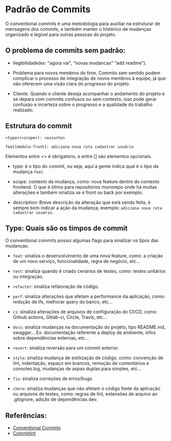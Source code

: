 # Padrão de Commits 

O conventional commits é uma metodologia para auxiliar na estruturar de mensagens dos commits, e também manter o histórico de mudanças organizado e legível para outras pessoas do projeto.

## O problema de commits sem padrão:

- Ilegibilidade(ex: "agora vai", “novas mudancas” “add readme”).

- Problema para novos membros do time, Commits sem sentido podem complicar o processo de integração de novos membros à equipe, já que não oferecem uma visão clara do progresso do projeto.

- Cliente. Quando o cliente deseja acompanhar o andamento do projeto e se depara com commits confusos ou sem contexto, isso pode gerar confusão e incerteza sobre o progresso e a qualidade do trabalho realizado.

## Estrutura do commit


```shell
<type>(<scope>): <assunto>

feat[módulo-front]: adiciona nova rota cadastrar usuário
```

Elementos entre <> é obrigatório, e entre [] são elementos opcionais.

- type: é o tipo do commit, ou seja, aqui a gente indica qual é o tipo da mudança `feat`.

- scope: contexto da mudança, como: nova feature dentro do contexto frontend. O que é ótimo para repositórios monorepo onde há muitas alterações e também sinaliza se é front ou back por exemplo.

- description: Breve descrição da alteração que está sendo feita, é sempre bom indicar a ação da mudança, exemplo: `adiciona nova rota cadastrar usuário.`


## Type: Quais são os timpos de commit

O conventional commits possui algumas flags para sinalizar os tipos das mudanças:

- `feat`: sinaliza o desenvolvimento de uma nova feature, como: a criação de um novo serviço, funcionalidade, regra de negócio, etc…

- `test`: sinaliza quando é criado cenários de testes, como: testes unitários ou integração.

- `refactor`: sinaliza refatoração de código.

- `perf`: sinaliza alterações que afetam a performance da aplicação, como: redução de ifs, melhorar query do banco, etc...

- `ci`: sinaliza alterações de arquivos de configuração do CI/CD, como: Github actions, Gitlab-ci, Circle, Travis, etc…

- `docs`: sinaliza mudanças na documentação do projeto, tipo README.md, swagger... Ex: documentação referente a deploy de ambiente, infos sobre dependências externas, etc…

- `revert`: sinaliza reversão para um commit anterior.

- `style`: sinaliza mudança de estilização de código, como: convenção de lint, indentação, espaço em brancos, remoção de comentários e consoles.log, mudanças de aspas duplas para simples, etc…

- `fix`: sinaliza correções de erros/bugs.

- `chore`: sinaliza mudanças que não afetam o código fonte da aplicação ou arquivos de testes, como: regras de lint, extensões de arquivo ao .gitignore, adição de dependências dev.

## Referências:

- [Conventional Commits](https://www.conventionalcommits.org/pt-br/v1.0.0-beta.4/)
- [Commitlint](https://commitlint.js.org/#/)